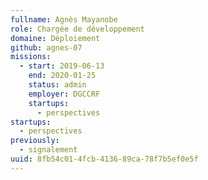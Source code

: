 ```yaml
---
fullname: Agnès Mayanobe
role: Chargée de développement
domaine: Déploiement
github: agnes-07
missions:
  - start: 2019-06-13
    end: 2020-01-25
    status: admin
    employer: DGCCRF
    startups:
      - perspectives
startups:
  - perspectives
previously:
  - signalement
uuid: 8fb54c01-4fcb-4136-89ca-78f7b5ef0e5f
---
```

